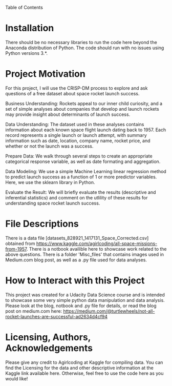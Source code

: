 Table of Contents

# Installation
There should be no necessary libraries to run the code here beyond the Anaconda distribution of Python. The code should run with no issues using Python versions 3.*.

# Project Motivation
For this project, I will use the CRISP-DM process to explore and ask questions of a free dataset about space rocket launch success.  

Business Understanding: Rockets appeal to our inner child curiosity, and a set of simple analyses about companies that develop and launch rockets may provide insight about determinants of launch success.

Data Understanding: The dataset used in these analyses contains information about each known space flight launch dating back to 1957. Each record represents a single launch or launch attempt, with summary information such as date, location, company name, rocket price, and whether or not the launch was a success.

Prepare Data: We walk through several steps to create an appropriate categorical response variable, as well as date formating and aggregation. 

Data Modeling: We use a simple Machine Learning linear regression method to predict launch success as a function of 1 or more predictor variables. Here, we use the sklearn library in Python.

Evaluate the Result: We will briefly evaluate the results (descriptive and inferential statistics) and comment on the utlility of these results for understanding space rocket launch success. 

# File Descriptions
There is a data file [datasets_828921_1417131_Space_Corrected.csv] obtained from https://www.kaggle.com/agirlcoding/all-space-missions-from-1957. 
There is a notbook availible here to showcase work related to the above questions. 
There is a folder 'Misc_files' that contains images used in Medium.com blog post, as well as a .py file used for data analyses.

# How to Interact with this Project
This project was created for a Udacity Data Science course and is intended to showcase some very simple python data manipulation and data analysis. Please look at the blog, notbook and .py file for details, or read the blog post on medium.com here:
https://medium.com/@turtlewheels/not-all-rocket-launches-are-successful-ad2634d4cf94


# Licensing, Authors, Acknowledgements
Please give any credit to Agirlcoding at Kaggle for compiling data. You can find the Licensing for the data and other descriptive information at the Kaggle link available here. Otherwise, feel free to use the code here as you would like!


